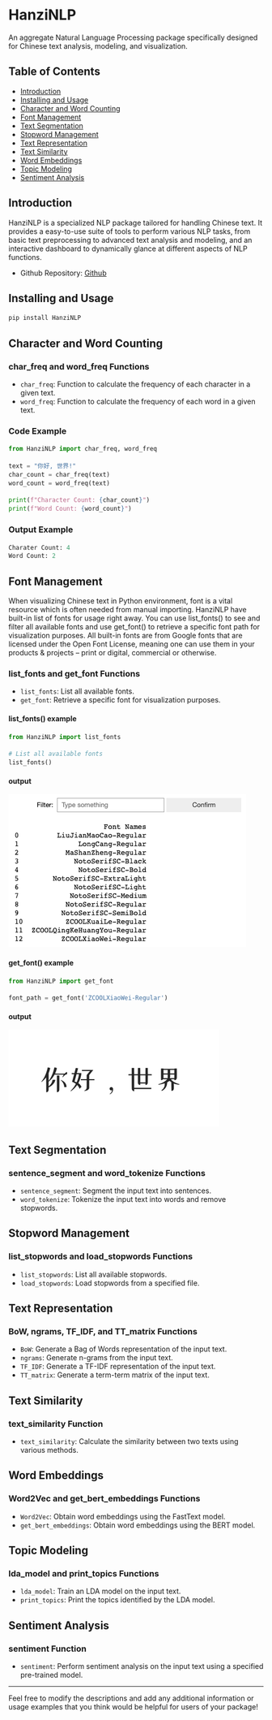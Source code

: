 # HanziNLP

An aggregate Natural Language Processing package specifically designed for Chinese text analysis, modeling, and visualization.

## Table of Contents
- [Introduction](#introduction)
- [Installing and Usage](#installing-and-usage)
- [Character and Word Counting](#character-and-word-counting)
- [Font Management](#font-management)
- [Text Segmentation](#text-segmentation)
- [Stopword Management](#stopword-management)
- [Text Representation](#text-representation)
- [Text Similarity](#text-similarity)
- [Word Embeddings](#word-embeddings)
- [Topic Modeling](#topic-modeling)
- [Sentiment Analysis](#sentiment-analysis)

## Introduction

HanziNLP is a specialized NLP package tailored for handling Chinese text. It provides a easy-to-use suite of tools to perform various NLP tasks, from basic text preprocessing to advanced text analysis and modeling, and an interactive dashboard to dynamically glance at different aspects of NLP functions. 
- Github Repository: [Github](https://github.com/samzshi0529/HanziNLP)
  
## Installing and Usage

```python
pip install HanziNLP
```

## Character and Word Counting

### char_freq and word_freq Functions
- `char_freq`: Function to calculate the frequency of each character in a given text.
- `word_freq`: Function to calculate the frequency of each word in a given text.
### Code Example
```python
from HanziNLP import char_freq, word_freq

text = "你好, 世界!"
char_count = char_freq(text)
word_count = word_freq(text)

print(f"Character Count: {char_count}")
print(f"Word Count: {word_count}")
```
### Output Example
```python
Charater Count: 4
Word Count: 2
```
## Font Management

When visualizing Chinese text in Python environment, font is a vital resource which is often needed from manual importing. HanziNLP have built-in list of fonts for usage right away. You can use list_fonts() to see and filter all available fonts and use get_font() to retrieve a specific font path for visualization purposes. All built-in fonts are from Google fonts that are licensed under the Open Font License, meaning one can use them in your products & projects – print or digital, commercial or otherwise.

### list_fonts and get_font Functions
- `list_fonts`: List all available fonts.
- `get_font`: Retrieve a specific font for visualization purposes.

#### list_fonts() example
```python
from HanziNLP import list_fonts

# List all available fonts
list_fonts()
```
#### output
![Example Image](README_PIC/list_fonts().png)

#### get_font() example
```python
from HanziNLP import get_font

font_path = get_font('ZCOOLXiaoWei-Regular')
```
#### output
![Example Image](README_PIC/get_font.png)

## Text Segmentation

### sentence_segment and word_tokenize Functions
- `sentence_segment`: Segment the input text into sentences.
- `word_tokenize`: Tokenize the input text into words and remove stopwords.

## Stopword Management

### list_stopwords and load_stopwords Functions
- `list_stopwords`: List all available stopwords.
- `load_stopwords`: Load stopwords from a specified file.

## Text Representation

### BoW, ngrams, TF_IDF, and TT_matrix Functions
- `BoW`: Generate a Bag of Words representation of the input text.
- `ngrams`: Generate n-grams from the input text.
- `TF_IDF`: Generate a TF-IDF representation of the input text.
- `TT_matrix`: Generate a term-term matrix of the input text.

## Text Similarity

### text_similarity Function
- `text_similarity`: Calculate the similarity between two texts using various methods.

## Word Embeddings

### Word2Vec and get_bert_embeddings Functions
- `Word2Vec`: Obtain word embeddings using the FastText model.
- `get_bert_embeddings`: Obtain word embeddings using the BERT model.

## Topic Modeling

### lda_model and print_topics Functions
- `lda_model`: Train an LDA model on the input text.
- `print_topics`: Print the topics identified by the LDA model.

## Sentiment Analysis

### sentiment Function
- `sentiment`: Perform sentiment analysis on the input text using a specified pre-trained model.

---

Feel free to modify the descriptions and add any additional information or usage examples that you think would be helpful for users of your package!
